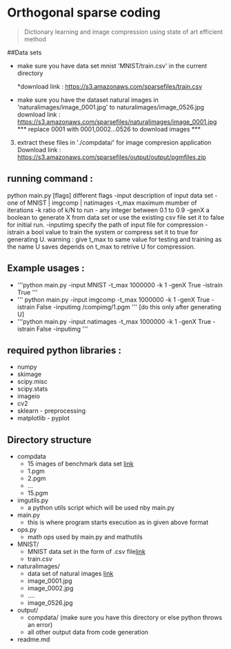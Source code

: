 # Orthogonal sparse coding

> Dictionary learning and image compression using state of art efficient method

##Data sets

* make sure you have data set mnist 'MNIST/train.csv' in the current directory

   *download link : https://s3.amazonaws.com/sparsefiles/train.csv
* make sure you have the dataset natural images in 'naturalimages/image_0001.jpg' to naturalimages/image_0526.jpg
download link : 
https://s3.amazonaws.com/sparsefiles/naturalimages/image_0001.jpg 
*** replace 0001 with 0001,0002...0526 to download images ***

3)  extract these files in './compdata/' for image compresion application
Download link : 
https://s3.amazonaws.com/sparsefiles/output/output/pgmfiles.zip


## running command :
 python main.py [flags]
 different flags 
	-input description of input data set - one of  MNIST | imgcomp | natimages
	-t_max maximum mumber of iterations
	-k ratio of k/N to run - any integer between 0.1 to 0.9
	-genX a boolean to generate X from data set or use the existing csv file
	  set it to false for initial run.
        -inputimg specify the path of input file for compression
        -istrain a bool value to train the system or compress 
	  set it to true for generating U.
	warning : give t_max to same value for testing and training as the name U saves depends on t_max to retrive U for compression.

## Example usages :

* '''python main.py -input MNIST -t_max 1000000 -k 1 -genX True  -istrain True '''
* ''' python main.py -input imgcomp -t_max 1000000 -k 1 -genX True  -istrain False -inputimg /compimg/1.pgm '''
[do this only after generating U]
* '''python main.py -input natimages -t_max 1000000 -k 1 -genX True  -istrain False -inputimg '''

## required python libraries : 
* numpy
* skimage
* scipy.misc
* scipy.stats
* imageio
* cv2
* sklearn - preprocessing	  
* matplotlib - pyplot
      




## Directory structure

* compdata
    * 15 images of benchmark data set [link](http://imagecompression.info/test_images/) 
    * 1.pgm
    * 2.pgm
    * ...
    * 15.pgm
*  imgutils.py
    * a python utils script which will be used nby main.py  
* main.py
    * this is where program starts execution as in given above format
* ops.py
  * math ops used by main.py and mathutils
* MNIST/
    * MNIST data set in the form of .csv file[link](https://www.kaggle.com/c/digit-recognizer/data)
    * train.csv
* naturalimages/
    * data set of natural images [link](http://www.vision.caltech.edu/html-files/archive.html)
    * image_0001.jpg
    * image_0002.jpg 
    * ....
    * image_0526.jpg
* output/
    * compdata/ (make sure you have this directory or else python throws an error)
    * all other output data from code generation
* readme.md




